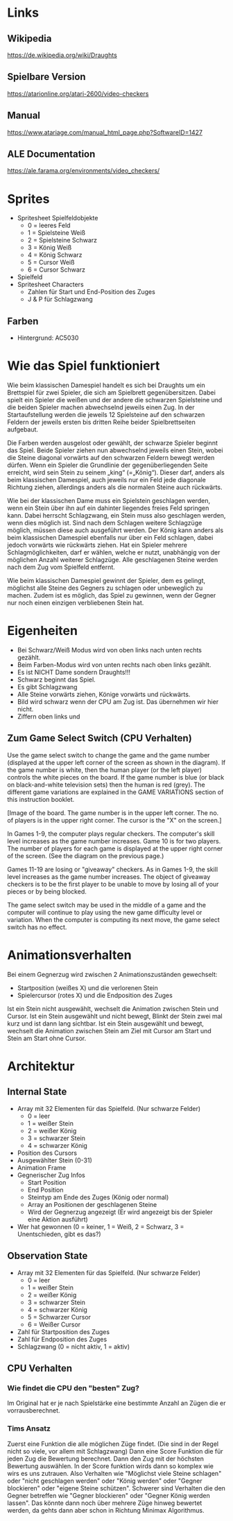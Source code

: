 # Links
## Wikipedia
https://de.wikipedia.org/wiki/Draughts
## Spielbare Version
https://atarionline.org/atari-2600/video-checkers
## Manual
https://www.atariage.com/manual_html_page.php?SoftwareID=1427
## ALE Documentation
https://ale.farama.org/environments/video_checkers/

# Sprites
- Spritesheet Spielfeldobjekte
  - 0 = leeres Feld
  - 1 = Spielsteine Weiß
  - 2 = Spielsteine Schwarz
  - 3 = König Weiß
  - 4 = König Schwarz
  - 5 = Cursor Weiß
  - 6 = Cursor Schwarz
- Spielfeld
- Spritesheet Characters
  - Zahlen für Start und End-Position des Zuges
  - J & P für Schlagzwang

## Farben
- Hintergrund: AC5030

# Wie das Spiel funktioniert
Wie beim klassischen Damespiel handelt es sich bei Draughts um ein Brettspiel
für zwei Spieler, die sich am Spielbrett gegenübersitzen.
Dabei spielt ein Spieler die weißen und der andere die schwarzen Spielsteine
und die beiden Spieler machen abwechselnd jeweils einen Zug.
In der Startaufstellung werden die jeweils 12 Spielsteine auf den schwarzen
Feldern der jeweils ersten bis dritten Reihe beider Spielbrettseiten aufgebaut.

Die Farben werden ausgelost oder gewählt,
der schwarze Spieler beginnt das Spiel.
Beide Spieler ziehen nun abwechselnd jeweils einen Stein, wobei die Steine
diagonal vorwärts auf den schwarzen Feldern bewegt werden dürfen.
Wenn ein Spieler die Grundlinie der gegenüberliegenden Seite erreicht,
wird sein Stein zu seinem „king“ (=„König“).
Dieser darf, anders als beim klassischen Damespiel,
auch jeweils nur ein Feld jede diagonale Richtung ziehen,
allerdings anders als die normalen Steine auch rückwärts.

Wie bei der klassischen Dame muss ein Spielstein geschlagen werden,
wenn ein Stein über ihn auf ein dahinter liegendes freies Feld springen kann.
Dabei herrscht Schlagzwang, ein Stein muss also geschlagen werden,
wenn dies möglich ist. Sind nach dem Schlagen weitere Schlagzüge möglich, 
müssen diese auch ausgeführt werden.
Der König kann anders als beim klassischen Damespiel ebenfalls nur über
ein Feld schlagen, dabei jedoch vorwärts wie rückwärts ziehen.
Hat ein Spieler mehrere Schlagmöglichkeiten, darf er wählen, welche er nutzt,
unabhängig von der möglichen Anzahl weiterer Schlagzüge.
Alle geschlagenen Steine werden nach dem Zug vom Spielfeld entfernt.

Wie beim klassischen Damespiel gewinnt der Spieler, dem es gelingt,
möglichst alle Steine des Gegners zu schlagen oder unbeweglich zu machen.
Zudem ist es möglich, das Spiel zu gewinnen, wenn der Gegner nur noch 
einen einzigen verbliebenen Stein hat.


# Eigenheiten
- Bei Schwarz/Weiß Modus wird von oben links nach unten rechts gezählt.
- Beim Farben-Modus wird von unten rechts nach oben links gezählt.
- Es ist NICHT Dame sondern Draughts!!!
- Schwarz beginnt das Spiel.
- Es gibt Schlagzwang
- Alle Steine vorwärts ziehen, Könige vorwärts und rückwärts.
- Bild wird schwarz wenn der CPU am Zug ist. Das übernehmen wir hier nicht.
- Ziffern oben links und

## Zum Game Select Switch (CPU Verhalten)

Use the game select switch to change the game and the game number
(displayed at the upper left corner of the screen as shown in the
diagram).  If the game number is white, then the human player (or the
left player) controls the white pieces on the board.  If the game
number is blue (or black on black-and-white television sets) then the
human is red (grey).  The different game variations are explained in
the GAME VARIATIONS section of this instruction booklet.

[Image of the board.  The game number is in the upper left corner.  The
no. of players is in the upper right corner.  The cursor is the "X" on
the screen.]

In Games 1-9, the computer plays regular checkers.  The computer's
skill level increases as the game number increases.  Game 10 is for two
players.  The number of players for each game is displayed at the upper
right corner of the screen.  (See the diagram on the previous page.)

Games 11-19 are losing or "giveaway" checkers.  As in Games 1-9, the
skill level increases as the game number increases.  The object of
giveaway checkers is to be the first player to be unable to move by
losing all of your pieces or by being blocked.

The game select switch may be used in the middle of a game and the
computer will continue to play using the new game difficulty level or
variation.  When the computer is computing its next move, the game
select switch has no effect.

# Animationsverhalten
Bei einem Gegnerzug wird zwischen 2 Animationszuständen gewechselt:
- Startposition (weißes X) und die verlorenen Stein
- Spielercursor (rotes X) und die Endposition des Zuges

Ist ein Stein nicht ausgewählt, wechselt die Animation zwischen Stein und Cursor.
Ist ein Stein ausgewählt und nicht bewegt, Blinkt der Stein zwei mal kurz und ist dann lang sichtbar.
Ist ein Stein ausgewählt und bewegt, wechselt die Animation zwischen Stein am Ziel mit Cursor am Start und Stein am Start ohne Cursor.

# Architektur
## Internal State
- Array mit 32 Elementen für das Spielfeld. (Nur schwarze Felder)
  - 0 = leer
  - 1 = weißer Stein
  - 2 = weißer König
  - 3 = schwarzer Stein
  - 4 = schwarzer König
- Position des Cursors
- Ausgewählter Stein (0-31)
- Animation Frame
- Gegnerischer Zug Infos
  - Start Position
  - End Position
  - Steintyp am Ende des Zuges (König oder normal)
  - Array an Positionen der geschlagenen Steine
  - Wird der Gegnerzug angezeigt (Er wird angezeigt bis der Spieler eine Aktion ausführt)
- Wer hat gewonnen (0 = keiner, 1 = Weiß, 2 = Schwarz, 3 = Unentschieden, gibt es das?)
## Observation State
- Array mit 32 Elementen für das Spielfeld. (Nur schwarze Felder)
  - 0 = leer
  - 1 = weißer Stein
  - 2 = weißer König
  - 3 = schwarzer Stein
  - 4 = schwarzer König
  - 5 = Schwarzer Cursor
  - 6 = Weißer Cursor
- Zahl für Startposition des Zuges
- Zahl für Endposition des Zuges
- Schlagzwang (0 = nicht aktiv, 1 = aktiv)
## CPU Verhalten
### Wie findet die CPU den "besten" Zug?
Im Original hat er je nach Spielstärke eine bestimmte Anzahl an Zügen die er vorrausberechnet.
### Tims Ansatz
Zuerst eine Funktion die alle möglichen Züge findet. (Die sind in der Regel nicht so viele, vor allem mit Schlagzwang)
Dann eine Score Funktion die für jeden Zug die Bewertung berechnet.
Dann den Zug mit der höchsten Bewertung auswählen.
In der Score funktion wirds dann so komplex wie wirs es uns zutrauen.
Also Verhalten wie "Möglichst viele Steine schlagen" oder "nicht geschlagen werden" oder "König werden" oder "Gegner blockieren" oder "eigene Steine schützen".
Schwerer sind Verhalten die den Gegner betreffen wie "Gegner blockieren" oder "Gegner König werden lassen".
Das könnte dann noch über mehrere Züge hinweg bewertet werden, da gehts dann aber schon in Richtung Minimax Algorithmus.
